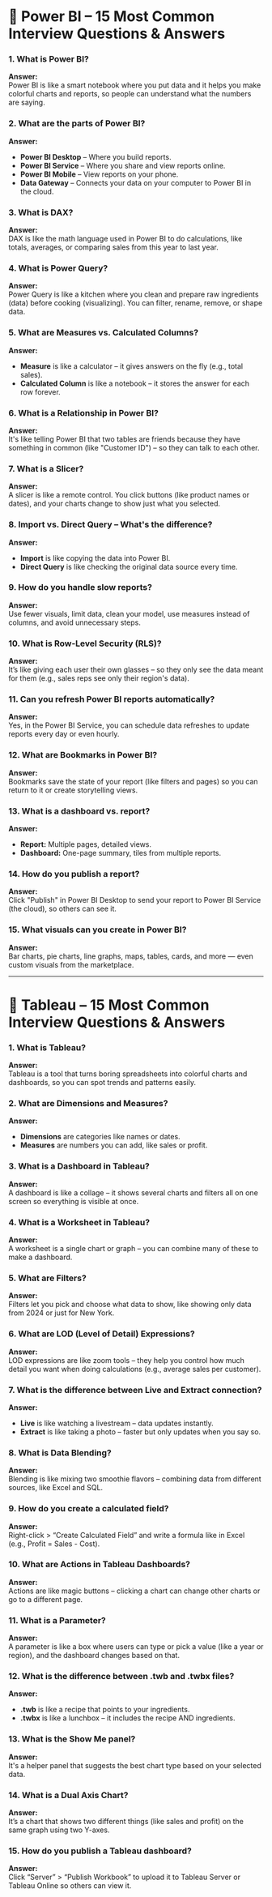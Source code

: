 # 🔷 Power BI – 15 Most Common Interview Questions & Answers

### 1. What is Power BI?
**Answer:**  
Power BI is like a smart notebook where you put data and it helps you make colorful charts and reports, so people can understand what the numbers are saying.

### 2. What are the parts of Power BI?
**Answer:**
- **Power BI Desktop** – Where you build reports.  
- **Power BI Service** – Where you share and view reports online.  
- **Power BI Mobile** – View reports on your phone.  
- **Data Gateway** – Connects your data on your computer to Power BI in the cloud.

### 3. What is DAX?
**Answer:**  
DAX is like the math language used in Power BI to do calculations, like totals, averages, or comparing sales from this year to last year.

### 4. What is Power Query?
**Answer:**  
Power Query is like a kitchen where you clean and prepare raw ingredients (data) before cooking (visualizing). You can filter, rename, remove, or shape data.

### 5. What are Measures vs. Calculated Columns?
**Answer:**
- **Measure** is like a calculator – it gives answers on the fly (e.g., total sales).  
- **Calculated Column** is like a notebook – it stores the answer for each row forever.

### 6. What is a Relationship in Power BI?
**Answer:**  
It's like telling Power BI that two tables are friends because they have something in common (like "Customer ID") – so they can talk to each other.

### 7. What is a Slicer?
**Answer:**  
A slicer is like a remote control. You click buttons (like product names or dates), and your charts change to show just what you selected.

### 8. Import vs. Direct Query – What's the difference?
**Answer:**
- **Import** is like copying the data into Power BI.  
- **Direct Query** is like checking the original data source every time.

### 9. How do you handle slow reports?
**Answer:**  
Use fewer visuals, limit data, clean your model, use measures instead of columns, and avoid unnecessary steps.

### 10. What is Row-Level Security (RLS)?
**Answer:**  
It’s like giving each user their own glasses – so they only see the data meant for them (e.g., sales reps see only their region's data).

### 11. Can you refresh Power BI reports automatically?
**Answer:**  
Yes, in the Power BI Service, you can schedule data refreshes to update reports every day or even hourly.

### 12. What are Bookmarks in Power BI?
**Answer:**  
Bookmarks save the state of your report (like filters and pages) so you can return to it or create storytelling views.

### 13. What is a dashboard vs. report?
**Answer:**
- **Report:** Multiple pages, detailed views.  
- **Dashboard:** One-page summary, tiles from multiple reports.

### 14. How do you publish a report?
**Answer:**  
Click "Publish" in Power BI Desktop to send your report to Power BI Service (the cloud), so others can see it.

### 15. What visuals can you create in Power BI?
**Answer:**  
Bar charts, pie charts, line graphs, maps, tables, cards, and more — even custom visuals from the marketplace.

---

# 🔷 Tableau – 15 Most Common Interview Questions & Answers

### 1. What is Tableau?
**Answer:**  
Tableau is a tool that turns boring spreadsheets into colorful charts and dashboards, so you can spot trends and patterns easily.

### 2. What are Dimensions and Measures?
**Answer:**
- **Dimensions** are categories like names or dates.  
- **Measures** are numbers you can add, like sales or profit.

### 3. What is a Dashboard in Tableau?
**Answer:**  
A dashboard is like a collage – it shows several charts and filters all on one screen so everything is visible at once.

### 4. What is a Worksheet in Tableau?
**Answer:**  
A worksheet is a single chart or graph – you can combine many of these to make a dashboard.

### 5. What are Filters?
**Answer:**  
Filters let you pick and choose what data to show, like showing only data from 2024 or just for New York.

### 6. What are LOD (Level of Detail) Expressions?
**Answer:**  
LOD expressions are like zoom tools – they help you control how much detail you want when doing calculations (e.g., average sales per customer).

### 7. What is the difference between Live and Extract connection?
**Answer:**
- **Live** is like watching a livestream – data updates instantly.  
- **Extract** is like taking a photo – faster but only updates when you say so.

### 8. What is Data Blending?
**Answer:**  
Blending is like mixing two smoothie flavors – combining data from different sources, like Excel and SQL.

### 9. How do you create a calculated field?
**Answer:**  
Right-click > “Create Calculated Field” and write a formula like in Excel (e.g., Profit = Sales - Cost).

### 10. What are Actions in Tableau Dashboards?
**Answer:**  
Actions are like magic buttons – clicking a chart can change other charts or go to a different page.

### 11. What is a Parameter?
**Answer:**  
A parameter is like a box where users can type or pick a value (like a year or region), and the dashboard changes based on that.

### 12. What is the difference between .twb and .twbx files?
**Answer:**
- **.twb** is like a recipe that points to your ingredients.  
- **.twbx** is like a lunchbox – it includes the recipe AND ingredients.

### 13. What is the Show Me panel?
**Answer:**  
It's a helper panel that suggests the best chart type based on your selected data.

### 14. What is a Dual Axis Chart?
**Answer:**  
It’s a chart that shows two different things (like sales and profit) on the same graph using two Y-axes.

### 15. How do you publish a Tableau dashboard?
**Answer:**  
Click “Server” > “Publish Workbook” to upload it to Tableau Server or Tableau Online so others can view it.
